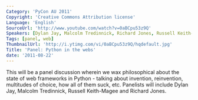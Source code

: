 ```yaml
---
Category: 'PyCon AU 2011'
Copyright: 'Creative Commons Attribution license'
Language: 'English'
SourceUrl: 'http://www.youtube.com/watch?v=0aBCpu53z9Q'
Speakers: [Dylan Jay, Malcolm Tredinnick, Richard Jones, Russell Keith-Magee]
Tags: [panel, web]
ThumbnailUrl: 'http://i.ytimg.com/vi/0aBCpu53z9Q/hqdefault.jpg'
Title: 'Panel: Python in the webs'
date: '2011-08-22'
---
```

This will be a panel discussion wherein we wax philosophical about the state
of web frameworks in Python - talking about invention, reinvention, multitudes
of choice, how all of them suck, etc. Panelists will include Dylan Jay,
Malcolm Tredinnick, Russell Keith-Magee and Richard Jones.
